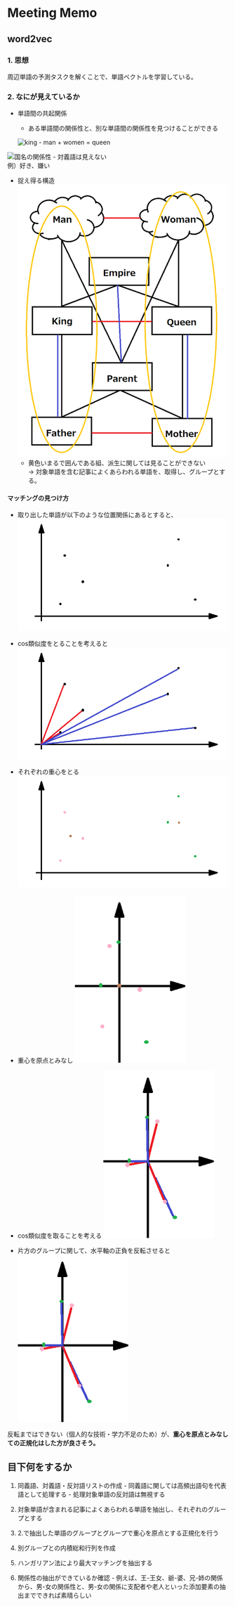 # Meeting Memo

## word2vec
  ### 1. 思想
  周辺単語の予測タスクを解くことで、単語ベクトルを学習している。
  ### 2. なにが見えているか
  - 単語間の共起関係
    - ある単語間の関係性と、別な単語間の関係性を見つけることができる

    ![king - man + women = queen](http://cdn-ak.f.st-hatena.com/images/fotolife/T/TJO/20140619/20140619150536.png)

  ![国名の関係性](https://deeplearning4j.org/img/countries_capitals.png "国名の関係")
    - 対義語は見えない  
      例）好き、嫌い
  - 捉え得る構造
  ![構造](../images/w2vk-qstructure.png)
    - 黄色いまるで囲んである組、派生に関しては見ることができない  
      → 対象単語を含む記事によくあらわれる単語を、取得し、グループとする。

  #### マッチングの見つけ方
  - 取り出した単語が以下のような位置関係にあるとすると、
  ![位置関係1](../images/vec0.png)

  - cos類似度をとることを考えると  
  ![位置関係1](../images/vec1.png)

  - それぞれの重心をとる
  ![位置関係1](../images/vec2.png)

  - 重心を原点とみなし
  ![位置関係1](../images/vec3.png)

  - cos類似度を取ることを考える
  ![位置関係1](../images/vec4.png)

  - 片方のグループに関して、水平軸の正負を反転させると
  ![位置関係1](../images/vec5.png)

  反転まではできない（個人的な技術・学力不足のため）が、**重心を原点とみなしての正規化はした方が良さそう。**


## 目下何をするか
  1. 同義語、対義語・反対語リストの作成
    - 同義語に関しては高頻出語句を代表語として処理する
    - 処理対象単語の反対語は無視する

  2. 対象単語が含まれる記事によくあらわれる単語を抽出し、それぞれのグループとする

  3. 2.で抽出した単語のグループとグループで重心を原点とする正規化を行う

  4. 別グループとの内積総和行列を作成

  5. ハンガリアン法により最大マッチングを抽出する

  6. 関係性の抽出ができているか確認
    - 例えば、王-王女、爺-婆、兄-姉の関係から、男-女の関係性と、男-女の関係に支配者や老人といった添加要素の抽出までできれば素晴らしい
